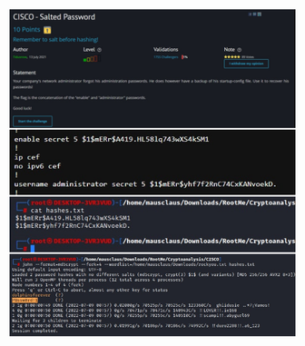 <img src="./photo_2022-07-09_01-07-36.jpg">
<img src="./photo_2022-07-09_01-08-52.jpg"><br/>
<img src="./photo_2022-07-09_01-09-00.jpg"><br/>
<img src="./photo_2022-07-09_01-08-47.jpg">